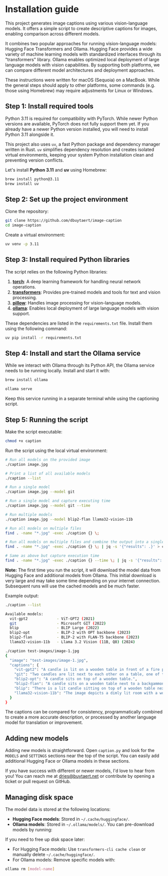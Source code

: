 
# Installation guide

This project generates image captions using various vision-language models. It offers a simple script to create descriptive captions for images, enabling comparison across different models.

It combines two popular approaches for running vision-language models: Hugging Face Transformers and Ollama. Hugging Face provides a wide variety of machine learning models with standardized interfaces through its "transformers" library. Ollama enables optimized local deployment of large language models with vision capabilities. By supporting both platforms, we can compare different model architectures and deployment approaches.

These instructions were written for macOS (Sequoia) on a MacBook. While the general steps should apply to other platforms, some commands (e.g. those using Homebrew) may require adjustments for Linux or Windows.

## Step 1: Install required tools

Python 3.11 is required for compatibility with PyTorch. While newer Python versions are available, PyTorch does not fully support them yet. If you already have a newer Python version installed, you will need to install Python 3.11 alongside it.

This project also uses `uv`, a fast Python package and dependency manager written in Rust. `uv` simplifies dependency resolution and creates isolated virtual environments, keeping your system Python installation clean and preventing version conflicts.

Let's install **Python 3.11** and **uv** using Homebrew:

```bash
brew install python@3.11
brew install uv
```

## Step 2: Set up the project environment

Clone the repository:

```bash
git clone https://github.com/dbuytaert/image-caption
cd image-caption
```

Create a virtual environment:

```bash
uv venv -p 3.11
```

## Step 3: Install required Python libraries

The script relies on the following Python libraries:

1. **[torch](https://pytorch.org/)**: A deep learning framework for handling neural network operations.
2. **[transformers](https://huggingface.co/docs/transformers/)**: Provides pre-trained models and tools for text and vision processing.
3. **[pillow](https://pillow.readthedocs.io/)**: Handles image processing for vision-language models.
4. **[ollama](https://github.com/ollama/ollama)**: Enables local deployment of large language models with vision support.

These dependencies are listed in the `requirements.txt` file. Install them using the following command:

```bash
uv pip install -r requirements.txt
```

## Step 4: Install and start the Ollama service

While we interact with Ollama through its Python API, the Ollama service needs to be running locally. Install and start it with:

```bash
brew install ollama
```

```bash
ollama serve
```

Keep this service running in a separate terminal while using the captioning script.

## Step 5: Running the script

Make the script executable:

```bash
chmod +x caption
```

Run the script using the local virtual environment:

```bash
# Run all models on the provided image
./caption image.jpg

# Print a list of all available models
./caption --list

# Run a single model
./caption image.jpg --model git

# Run a single model and capture executing time
./caption image.jpg --model git --time

# Run multiple models
./caption image.jpg --model blip2-flan llama32-vision-11b

# Run all models on multiple files
find . -name "*.jpg" -exec ./caption {} \;

# Run all models on multiple files and combine the output into a single JSON file
find . -name "*.jpg" -exec ./caption {} \; | jq -s '{"results": .}' > captions.json

# Same as above but capture execution time
find . -name "*.jpg" -exec ./caption {} --time \; | jq -s '{"results": .}' > captions.json
```

**Note:** The first time you run the script, it will download the model data from Hugging Face and additional models from Ollama. This initial download is very large and may take some time depending on your internet connection. Subsequent runs will use the cached models and be much faster.

Example output:

```bash
./caption --list

Available models:
  vit-gpt2             - ViT-GPT2 (2021)
  git                  - Microsoft GIT (2022)
  blip                 - BLIP Large (2022)
  blip2-opt            - BLIP-2 with OPT backbone (2023)
  blip2-flan           - BLIP-2 with FLAN-T5 backbone (2023)
  llama32-vision-11b   - Llama 3.2 Vision (11B, Q8) (2024)
```

```bash
./caption test-images/image-1.jpg
{
  "image": "test-images/image-1.jpg",
  "captions": {
    "vit-gpt2": "A candle is lit on a wooden table in front of a fire place with candles and other items on top of it.",
    "git": "Two candles are lit next to each other on a table, one of them is lit up and the other is lit up.",
    "blip2-opt": "A candle sits on top of a wooden table.",
    "blip2-flan": "A candle sits on a wooden table next to a backgammon board and a glass of wine.",
    "blip": "There is a lit candle sitting on top of a wooden table next to a game board and a glass of wine on the table.",
    "llama32-vision-11b": "The image depicts a dimly lit room with a wooden table, featuring a backgammon board and two candles.",
  }
}
```

The captions can be compared for consistency, programmatically combined to create a more accurate description, or processed by another language model for translation or improvement.

## Adding new models

Adding new models is straightforward. Open `caption.py` and look for the `MODELS` and `SETTINGS` sections near the top of the script. You can easily add additional Hugging Face or Ollama models in these sections. 

If you have success with different or newer models, I'd love to hear from you! You can reach me at [dries@buytaert.net](mailto:dries@buytaert.net) or contribute by opening a ticket or pull request on GitHub.

## Managing disk space

The model data is stored at the following locations:

- **Hugging Face models**: Stored in `~/.cache/huggingface/`.
- **Ollama models**: Stored in `~/.ollama/models/`. You can pre-download models by running:

If you need to free up disk space later:

- For Hugging Face models: Use `transformers-cli cache clean` or manually delete `~/.cache/huggingface/`.
- For Ollama models: Remove specific models with:

```bash
ollama rm [model-name]
```
